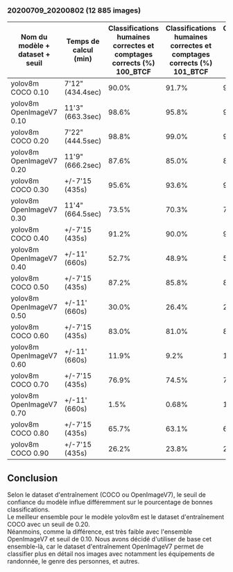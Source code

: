 ### 20200709_20200802 (12 885 images)

| Nom du modèle + dataset + seuil | Temps de calcul (min) | Classifications humaines correctes et comptages corrects (%) 100_BTCF | Classifications humaines correctes et comptages corrects (%) 101_BTCF| Classifications humaines correctes et comptages corrects en moyenne(%)|
|-----------|-----------|-----------|-----------|-----------|
| yolov8m COCO 0.10  | 7'12"(434.4sec)   | 90.0%   |91.7%   |90.9%|
| yolov8m OpenImageV7 0.10 | 11'3" (663.3sec)   | 98.6%   |95.8%   |97.2%|
| yolov8m COCO 0.20  | 7'22"(444.5sec)   | 98.8%   |99.0%   |98.9%|
| yolov8m OpenImageV7 0.20 | 11'9"(666.2sec)   | 87.6%   |85.0%   |86.3%|
| yolov8m COCO 0.30  | +/-7'15 (435s)   | 95.6%   |93.6%   |94.6%|
| yolov8m OpenImageV7 0.30 | 11'4"(664.5sec)   | 73.5%   |70.3%   |71.9%|
| yolov8m COCO 0.40  | +/-7'15 (435s)   | 91.2%   |90.0%   |90.6%|
| yolov8m OpenImageV7 0.40 | +/-11' (660s)  | 52.7%   |48.9%   |50.8%|
| yolov8m COCO 0.50  | +/-7'15 (435s)   | 87.2%   |85.8%   |86.5%|
| yolov8m OpenImageV7 0.50 | +/-11' (660s)   | 30.0%   |26.4%   |28.2%|
| yolov8m COCO 0.60  | +/-7'15 (435s)   | 83.0%   |81.0%   |82.0%|
| yolov8m OpenImageV7 0.60 | +/-11' (660s)   | 11.9%   |9.2%   |10.6%|
| yolov8m COCO 0.70  | +/-7'15 (435s)   | 76.9%   |74.5%   |75.7%|
| yolov8m OpenImageV7 0.70 | +/-11' (660s)   | 1.5%   |0.68%   |1.1%|
| yolov8m COCO 0.80  | +/-7'15 (435s)   | 65.7%   |63.1%   |64.4%|
| yolov8m COCO 0.90  | +/-7'15 (435s)   | 26.2%   |23.8%   |25.0%|

## Conclusion
Selon le dataset d'entraînement  (COCO ou OpenImageV7), le seuil de confiance du modèle influe différemment  sur le pourcentage de bonnes classifications.  
Le meilleur ensemble pour le modèle yolov8m est le dataset d'entraînement COCO avec un seuil de 0.20.  
Néanmoins, comme la différence, est très faible avec l'ensemble OpenImageV7 et seuil de 0.10. Nous avons décidé d'utiliser de base cet ensemble-là, car le dataset d'entraînement OpenImageV7 permet de classifier plus en détail nos images avec notamment les équipements de randonnée, le genre des personnes, et autres.
